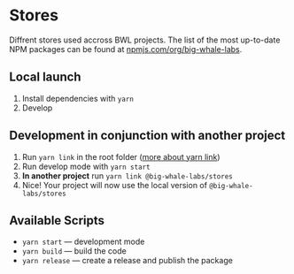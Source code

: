 # Stores

Diffrent stores used accross BWL projects. The list of the most up-to-date NPM packages can be found at [npmjs.com/org/big-whale-labs](https://www.npmjs.com/org/big-whale-labs).

## Local launch

1. Install dependencies with `yarn`
2. Develop

## Development in conjunction with another project

1. Run `yarn link` in the root folder ([more about yarn link](https://classic.yarnpkg.com/en/docs/cli/link))
2. Run develop mode with `yarn start`
3. **In another project** run `yarn link @big-whale-labs/stores`
4. Nice! Your project will now use the local version of `@big-whale-labs/stores`

## Available Scripts

- `yarn start` — development mode
- `yarn build` — build the code
- `yarn release` — create a release and publish the package
